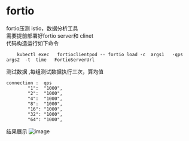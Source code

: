 # fortio
fortio压测 istio，数据分析工具 </br>
需要提前部署好fortio server和 clinet </br>
代码构造运行如下命令 
```shell
    kubectl exec   fortioclientpod -- fortio load -c  args1   -qps   args2  -t  time   FortioServerUrl
```
测试数据 ,每组测试数据执行三次，算均值 </br>
```shell
connection :  qps
		"1":  "1000",
		"2":  "1000",
		"4":  "1000",
		"8":  "1000",
		"16": "1000",
		"32": "1000",
		"64": "1000",
```
结果展示
![image](https://user-images.githubusercontent.com/18147157/110070854-d9b4f600-7db5-11eb-90c2-e23e6d6022e0.png)
